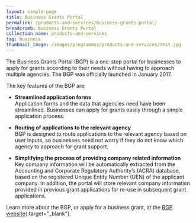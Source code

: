 ```yaml
---
layout: simple-page
title: Business Grants Portal
permalink: /products-and-services/business-grants-portal/
breadcrumb: Business Grants Portal
collection_name: products-and-services
tag: business
thumbnail_image: /images/programmes/products-and-services/test.jpg
---
```


The Business Grants Portal (BGP) is a one-stop portal for businesses to apply for grants according to their needs without having to approach multiple agencies. The BGP was officially launched in January 2017. 	

The key features of the BGP are:
* **Streamlined application forms**
<br/>Application forms and the data that agencies need have been streamlined. Businesses can apply for grants easily through a simple application process.

* **Routing of applications to the relevant agency**
<br/>BGP is designed to route applications to the relevant agency based on user inputs, so businesses need not worry if they do not know which agency to approach for grant support.

* **Simplifying the process of providing company related information**
<br/>Key company information will be automatically extracted from the Accounting and Corporate Regulatory Authority’s (ACRA) database, based on the registered Unique Entity Number (UEN) of the applicant company. In addition, the portal will store relevant company information provided in previous grant applications for re-use in subsequent grant applications.

Learn more about the BGP, or apply for a business grant, at the [BGP website](https://www.businessgrants.gov.sg/){:target="_blank"}.
